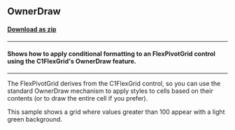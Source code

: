 ## OwnerDraw
#### [Download as zip](https://grapecity.github.io/DownGit/#/home?url=https://github.com/GrapeCity/ComponentOne-WinForms-Samples/tree/master/NetFramework\FlexPivot\CS\OwnerDraw)
____
#### Shows how to apply conditional formatting to an FlexPivotGrid control using the C1FlexGrid's OwnerDraw feature.
____
The FlexPivotGrid derives from the C1FlexGrid control, so you can use the standard OwnerDraw mechanism to apply styles to cells based on their contents (or to draw the entire cell if you prefer).

This sample shows a grid where values greater than 100 appear with a light green background.
